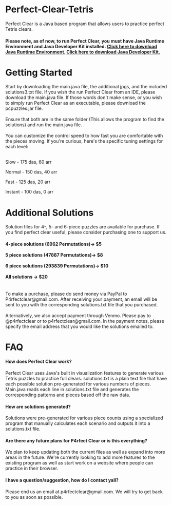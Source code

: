 # Perfect-Clear-Tetris
Perfect Clear is a Java based program that allows users to practice perfect Tetris clears. <br>
<h4><b>Please note, as of now, to run Perfect Clear, you must have Java Runtime Environment and Java Developer Kit installed. <a  target="_blank" rel="noopener" href = "https://www.java.com/en/download/"> Click here to download Java Runtime Environment.</a></b> <a  target="_blank" rel="noopener" href = "https://www.oracle.com/java/technologies/downloads/#jdk17-windows"> Click here to download Java Developer Kit.</a> </h4>
<h1>Getting Started</h1>
Start by downloading the main.java file, the additional jpgs, and the included solutions3.txt file. If you wish the run Perfect Clear from an IDE, please download the main.java file. If those words don't make sense, or you wish to simply run Perfect Clear as an executable, please download the pcpuzzles.jar file.<br> 
<br>
Ensure that both are in the same folder (This allows the program to find the solutions) and run the main.java file. <br> <br>
You can customize the control speed to how fast you are comfortable with the pieces moving. If you're curious, here's the specific tuning settings for each level: <br><br>

Slow - 175 das, 60 arr

Normal - 150 das, 40 arr

Fast - 125 das, 20 arr

Instant - 100 das, 0 arr
<br>
<h1> Additional Solutions </h1>
Solution files for 4-, 5- and 6-piece puzzles are available for purchase. If you find perfect clear useful, please consider purchasing one to support us. <br>
<h4> 4-piece solutions (6962 Permutations)-> $5 <br><br> 5 piece solutions (47887 Permutations)-> $8 <br><br> 6 piece solutions (293839 Permutations)-> $10 <br><br> All solutions -> $20</h4> <br>
To make a purchase, please do send money via PayPal to P4rfectclear@gmail.com. After receiving your payment, an email will be sent to you with the corresponding solutions.txt file that you purchased. <br> <br>
Alternatively, we also accept payment through Venmo. Please pay to @p4rfectclear or to p4rfectclear@gmail.com. In the payment notes, please specify the email address that you would like the solutions emailed to.
<h1> FAQ </h1>
<h4> How does Perfect Clear work?</h4> 
Perfect Clear uses Java's built in visualization features to generate various Tetris puzzles to practice full clears. solutions.txt is a plain text file that have each possible solution pre-generated for various numbers of pieces. Main.java reads each line in solutions.txt file and generates the corresponding patterns and pieces based off the raw data.
<br>
<h4> How are solutions generated? </h4>
Solutions were pre-generated for various piece counts using a specialized program that manually calculates each scenario and outputs it into a solutions.txt file.
<br>
<h4> Are there any future plans for P4rfect Clear or is this everything? </h4>
We plan to keep updating both the current files as well as expand into more areas in the future. We're currently looking to add more features to the existing program as well as start work on a website where people can practice in their browser. 
<br>
<h4> I have a question/suggestion, how do I contact yall?</h4>
Please end us an email at p4rfectclear@gmail.com. We will try to get back to you as soon as possible.
